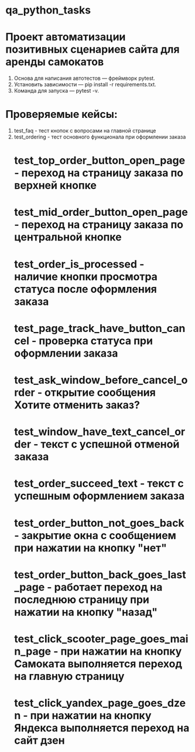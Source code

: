 # qa_python_tasks

# Проект автоматизации позитивных сценариев сайта для аренды самокатов
1. Основа для написания автотестов — фреймворк pytest.
2. Установить зависимости — pip install -r requirements.txt.
3. Команда для запуска — pytest -v. 

# Проверяемые кейсы:
1. test_faq - тест кнопок с вопросами на главной странице
2. test_ordering - тест основного функционала при оформлении заказа
    # test_top_order_button_open_page - переход на страницу заказа по верхней кнопке
    # test_mid_order_button_open_page - переход на страницу заказа по центральной кнопке
    # test_order_is_processed - наличие кнопки просмотра статуса после оформления заказа
    # test_page_track_have_button_cancel - проверка статуса при оформлении заказа
    # test_ask_window_before_cancel_order - открытие сообщения Хотите отменить заказ?
    # test_window_have_text_cancel_order - текст с успешной отменой заказа
    # test_order_succeed_text - текст с успешным оформлением заказа
    # test_order_button_not_goes_back - закрытие окна с сообщением при нажатии на кнопку "нет"
    # test_order_button_back_goes_last_page - работает переход на последнюю страницу при нажатии на кнопку "назад"
    # test_click_scooter_page_goes_main_page - при нажатии на кнопку Самоката выполняется переход на главную страницу
    # test_click_yandex_page_goes_dzen - при нажатии на кнопку Яндекса выполняется переход на сайт дзен